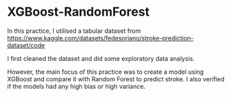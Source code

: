 # XGBoost-RandomForest

In this practice, I utilised a tabular dataset from https://www.kaggle.com/datasets/fedesoriano/stroke-prediction-dataset/code

I first cleaned the dataset and did some exploratory data analysis.

However, the main focus of this practice was to create a model using XGBoost and compare it with Random Forest to predict stroke. I also verified if the models had any high bias or high variance.
